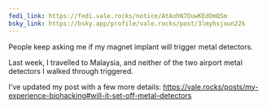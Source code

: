 ```yaml
---
fedi_link: https://fedi.vale.rocks/notice/AtAohN7OuwKEdOmQSm
bsky_link: https://bsky.app/profile/vale.rocks/post/3lmyhsjxun22k
---
```


People keep asking me if my magnet implant will trigger metal detectors.

Last week, I travelled to Malaysia, and neither of the two airport metal detectors I walked through triggered.

I've updated my post with a few more details:
<https://vale.rocks/posts/my-experience-biohacking#will-it-set-off-metal-detectors>

